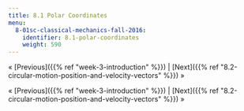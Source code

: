 ```yaml
---
title: 8.1 Polar Coordinates
menu:
  8-01sc-classical-mechanics-fall-2016:
    identifier: 8.1-polar-coordinates
    weight: 590
---
```

« [Previous]({{% ref "week-3-introduction" %}}) | [Next]({{% ref "8.2-circular-motion-position-and-velocity-vectors" %}}) »

« [Previous]({{% ref "week-3-introduction" %}}) | [Next]({{% ref "8.2-circular-motion-position-and-velocity-vectors" %}}) »
